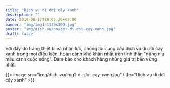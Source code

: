 ```yaml
---
title: "Dịch vụ di dời cây xanh"
description: ""
date: 2019-08-17T18:05:36+07:00
banner: "img/img1-1140x300.jpg"
poster: "img/dich-vu/poster-di-doi-cay-xanh.jpg"
draft: false
---
```


Với đầy đủ trang thiết bị và nhân lực, chúng tôi cung cấp dịch vụ di dời cây xanh trong mọi điều kiện, hoàn cảnh khó khăn nhất trên tinh thần "nâng niu màu xanh cuộc sống". Đảm bảo cho khách hàng những giá trị bền vững nhất.

{{< image src="img/dich-vu/img1-di-doi-cay-xanh.jpg" title="Dịch vụ di dời cây xanh" >}}